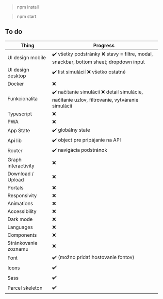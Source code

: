 >npm install

>npm start

## To do
Thing                | Progress
---------------------|----------------------------------------------------------------------------------------------
UI design mobile     | ✔️ všetky podstránky ❌ stavy = filtre, modal, snackbar, bottom sheet; dropdown input
UI design desktop    | ✔️ list simulácií ❌ všetko ostatné
Docker               | ❌
Funkcionalita        | ✔️ načítanie simulácií ❌ detail simulácie, načítanie uzlov, filtrovanie, vytváranie simulácií
Typescript           | ❌
PWA                  | ❌
App State            | ✔️ globálny state
Api lib              | ✔️ object pre pripájanie na API
Router               | ✔️ navigácia podstránok
Graph interactivity  | ❌
Download / Upload    | ❌
Portals              | ❌
Responsivity         | ❌
Animations           | ❌
Accessibility        | ❌
Dark mode            | ❌
Languages            | ❌
Components           | ❌
Stránkovanie zoznamu | ❌
Font                 | ✔️ (možno pridať hostovanie fontov)
Icons                | ✔️
Sass                 | ✔️
Parcel skeleton      | ✔️